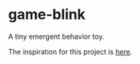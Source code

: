 # game-blink
A tiny emergent behavior toy.

The inspiration for this project is [here](https://www.youtube.com/watch?v=ix66tQ93bdU).
